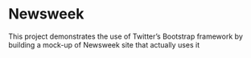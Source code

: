 # Newsweek
This project demonstrates the use of Twitter’s Bootstrap framework by building a mock-up of Newsweek site that actually uses it
